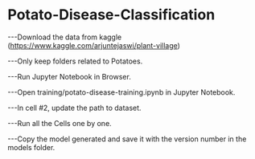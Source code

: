 # Potato-Disease-Classification

---Download the data from kaggle (https://www.kaggle.com/arjuntejaswi/plant-village)

---Only keep folders related to Potatoes.

---Run Jupyter Notebook in Browser.

---Open training/potato-disease-training.ipynb in Jupyter Notebook.

---In cell #2, update the path to dataset.

---Run all the Cells one by one.

---Copy the model generated and save it with the version number in the models folder.
